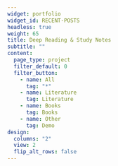 ```yaml
---
widget: portfolio
widget_id: RECENT-POSTS
headless: true
weight: 65
title: Deep Reading & Study Notes
subtitle: ""
content:
  page_type: project
  filter_default: 0
  filter_button:
    - name: All
      tag: "*"
    - name: Literature 
      tag: Literature 
    - name: Books
      tag: Books
    - name: Other
      tag: Demo
design:
  columns: "2"
  view: 2
  flip_alt_rows: false
---
```

